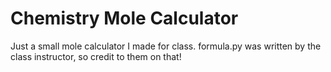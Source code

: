 # Chemistry Mole Calculator
 Just a small mole calculator I made for class. formula.py was written by the class instructor, so credit to them on that!
